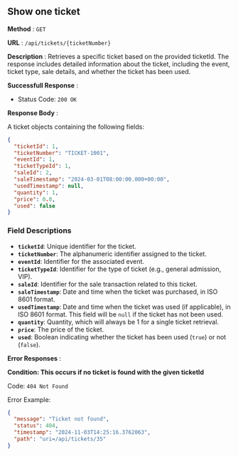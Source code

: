 ## Show one ticket

**Method** : `GET`

**URL** : `/api/tickets/{ticketNumber}`

**Description** : Retrieves a specific ticket based on the provided ticketId. The response includes detailed information about the ticket, including the event, ticket type, sale details, and whether the ticket has been used.

**Successfull Response** :

- Status Code: `200 OK`

**Response Body** : 

A ticket objects containing the following fields:

```json
{
  "ticketId": 1,
  "ticketNumber": "TICKET-1001",
  "eventId": 1,
  "ticketTypeId": 1,
  "saleId": 2,
  "saleTimestamp": "2024-03-01T08:00:00.000+00:00",
  "usedTimestamp": null,
  "quantity": 1,
  "price": 0.0,
  "used": false
}

```

### Field Descriptions
- **`ticketId`**: Unique identifier for the ticket.
- **`ticketNumber`**: The alphanumeric identifier assigned to the ticket.
- **`eventId`**: Identifier for the associated event.
- **`ticketTypeId`**: Identifier for the type of ticket (e.g., general admission, VIP).
- **`saleId`**: Identifier for the sale transaction related to this ticket.
- **`saleTimestamp`**: Date and time when the ticket was purchased, in ISO 8601 format.
- **`usedTimestamp`**: Date and time when the ticket was used (if applicable), in ISO 8601 format. This field will be `null` if the ticket has not been used.
- **`quantity`**: Quantity, which will always be 1 for a single ticket retrieval.
- **`price`**: The price of the ticket.
- **`used`**: Boolean indicating whether the ticket has been used (`true`) or not (`false`).

**Error Responses** :

**Condition: This occurs if no ticket is found with the given ticketId**

Code: `404 Not Found`

Error Example:

```json
{
  "message": "Ticket not found",
  "status": 404,
  "timestamp": "2024-11-03T14:25:16.3762063",
  "path": "uri=/api/tickets/35"
}
```